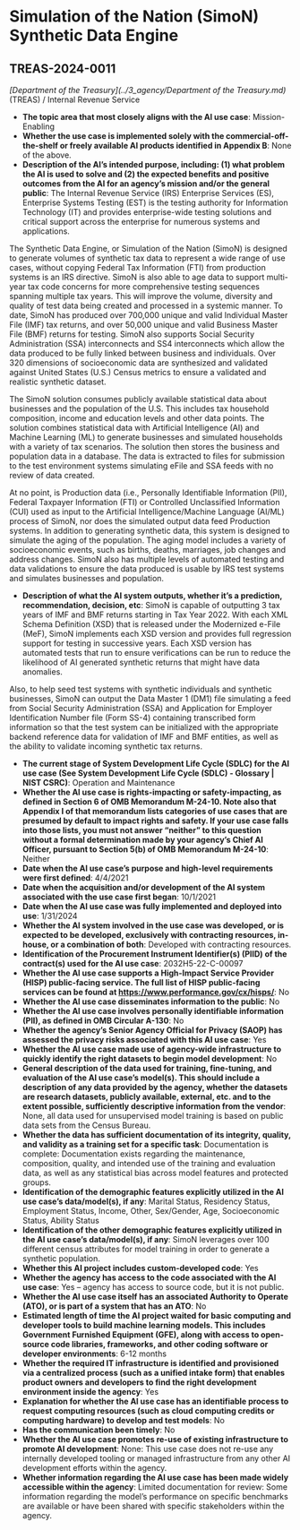 # Simulation of the Nation (SimoN) Synthetic Data Engine
## TREAS-2024-0011
_[Department of the Treasury](../3_agency/Department of the Treasury.md)_ (TREAS) / Internal Revenue Service


+ **The topic area that most closely aligns with the AI use case**: Mission-Enabling
+ **Whether the use case is implemented solely with the commercial-off-the-shelf or freely available AI products identified in Appendix B**: None of the above.
+ **Description of the AI’s intended purpose, including: (1) what problem the AI is used to solve and (2) the expected benefits and positive outcomes from the AI for an agency’s mission and/or the general public**: The Internal Revenue Service (IRS) Enterprise Services (ES), Enterprise Systems Testing (EST) is the testing authority for Information Technology (IT) and provides enterprise-wide testing solutions and critical support across the enterprise for numerous systems and applications.  

The Synthetic Data Engine, or Simulation of the Nation (SimoN) is designed to generate volumes of synthetic tax data to represent a wide range of use cases, without copying Federal Tax Information (FTI) from production systems is an IRS directive.  SimoN is also able to age data to support multi-year tax code concerns for more comprehensive testing sequences spanning multiple tax years. This will improve the volume, diversity and quality of test data being created and processed in a systemic manner. To date, SimoN has produced over 700,000 unique and valid Individual Master File (IMF) tax returns, and over 50,000 unique and valid Business Master File (BMF) returns for testing. SimoN also supports Social Security Administration (SSA) interconnects and SS4 interconnects which allow the data produced to be fully linked between business and individuals. Over 320 dimensions of socioeconomic data are synthesized and validated against United States (U.S.) Census metrics to ensure a validated and realistic synthetic dataset. 

The SimoN solution consumes publicly available statistical data about businesses and the population of the U.S. This includes tax household composition, income and education levels and other data points. The solution combines statistical data with Artificial Intelligence (AI) and Machine Learning (ML) to generate businesses and simulated households with a variety of tax scenarios. The solution then stores the business and population data in a database.  The data is extracted to files for submission to the test environment systems simulating eFile and SSA feeds with no review of data created.

At no point, is Production data (i.e., Personally Identifiable Information (PII), Federal Taxpayer Information (FTI) or Controlled Unclassified Information (CUI) used as input to the Artificial Intelligence/Machine Language (AI/ML) process of SimoN, nor does the simulated output data feed Production systems. In addition to generating synthetic data, this system is designed to simulate the aging of the population. The aging model includes a variety of socioeconomic events, such as births, deaths, marriages, job changes and address changes. SimoN also has multiple levels of automated testing and data validations to ensure the data produced is usable by IRS test systems and simulates businesses and population.
+ **Description of what the AI system outputs, whether it’s a prediction, recommendation, decision, etc**: SimoN is capable of outputting 3 tax years of IMF and BMF returns starting in Tax Year 2022. With each XML Schema Definition (XSD) that is released under the Modernized e-File (MeF), SimoN implements each XSD version and provides full regression support for testing in successive years. Each XSD version has automated tests that run to ensure verifications can be run to reduce the likelihood of AI generated synthetic returns that might have data anomalies. 

Also, to help seed test systems with synthetic individuals and synthetic businesses, SimoN can output the Data Master 1 (DM1) file simulating a feed from Social Security Administration (SSA) and Application for Employer Identification Number file (Form SS-4) containing transcribed form information so that the test system can be initialized with the appropriate backend reference data for validation of IMF and BMF entities, as well as the ability to validate incoming synthetic tax returns.
+ **The current stage of System Development Life Cycle (SDLC) for the AI use case (See System Development Life Cycle (SDLC) - Glossary | NIST CSRC)**: Operation and Maintenance
+ **Whether the AI use case is rights-impacting or safety-impacting, as defined in Section 6 of OMB Memorandum M-24-10. Note also that Appendix I of that memorandum lists categories of use cases that are presumed by default to impact rights and safety. If your use case falls into those lists, you must not answer “neither” to this question without a formal determination made by your agency’s Chief AI Officer, pursuant to Section 5(b) of OMB Memorandum M-24-10**: Neither
+ **Date when the AI use case’s purpose and high-level requirements were first defined**: 4/4/2021
+ **Date when the acquisition and/or development of the AI system associated with the use case first began**: 10/1/2021
+ **Date when the AI use case was fully implemented and deployed into use**: 1/31/2024
+ **Whether the AI system involved in the use case was developed, or is expected to be developed, exclusively with contracting resources, in-house, or a combination of both**: Developed with contracting resources.
+ **Identification of the Procurement Instrument Identifier(s) (PIID) of the contract(s) used for the AI use case**: 2032H5-22-C-00097
+ **Whether the AI use case supports a High-Impact Service Provider (HISP) public-facing service. The full list of HISP public-facing services can be found at https://www.performance.gov/cx/hisps/**: No
+ **Whether the AI use case disseminates information to the public**: No
+ **Whether the AI use case involves personally identifiable information (PII), as defined in OMB Circular A-130**: No
+ **Whether the agency’s Senior Agency Official for Privacy (SAOP) has assessed the privacy risks associated with this AI use case**: Yes
+ **Whether the AI use case made use of agency-wide infrastructure to quickly identify the right datasets to begin model development**: No
+ **General description of the data used for training, fine-tuning, and evaluation of the AI use case’s model(s). This should include a description of any data provided by the agency, whether the datasets are research datasets, publicly available, external, etc. and to the extent possible, sufficiently descriptive information from the vendor**: None, all data used for unsupervised model training is based on public data sets from the Census Bureau.
+ **Whether the data has sufficient documentation of its integrity, quality, and validity as a training set for a specific task**: Documentation is complete: Documentation exists regarding the maintenance, composition, quality, and intended use of the training and evaluation data, as well as any statistical bias across model features and protected groups.
+ **Identification of the demographic features explicitly utilized in the AI use case’s data/model(s), if any**: Marital Status, Residency Status, Employment Status, Income, Other, Sex/Gender, Age, Socioeconomic Status, Ability Status
+ **Identification of the other demographic features explicitly utilized in the AI use case’s data/model(s), if any**: SimoN leverages over 100 different census attributes for model training in order to generate a synthetic population.
+ **Whether this AI project includes custom-developed code**: Yes
+ **Whether the agency has access to the code associated with the AI use case**: Yes – agency has access to source code, but it is not public.
+ **Whether the AI use case itself has an associated Authority to Operate (ATO), or is part of a system that has an ATO**: No
+ **Estimated length of time the AI project waited for basic computing and developer tools to build machine learning models. This includes Government Furnished Equipment (GFE), along with access to open-source code libraries, frameworks, and other coding software or developer environments**: 6-12 months
+ **Whether the required IT infrastructure is identified and provisioned via a centralized process (such as a unified intake form) that enables product owners and developers to find the right development environment inside the agency**: Yes
+ **Explanation for whether the AI use case has an identifiable process to request computing resources (such as cloud computing credits or computing hardware) to develop and test models**: No
+ **Has the communication been timely**: No
+ **Whether the AI use case promotes re-use of existing infrastructure to promote AI development**: None: This use case does not re-use any internally developed tooling or managed infrastructure from any other AI development efforts within the agency.
+ **Whether information regarding the AI use case has been made widely accessible within the agency**: Limited documentation for review: Some information regarding the model’s performance on specific benchmarks are available or have been shared with specific stakeholders within the agency.